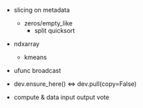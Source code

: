 - slicing on metadata
    - zeros/empty_like
        - split quicksort
- ndxarray
    - kmeans
- ufunc broadcast

- dev.ensure_here() <=> dev.pull(copy=False)
- compute & data
input output vote

